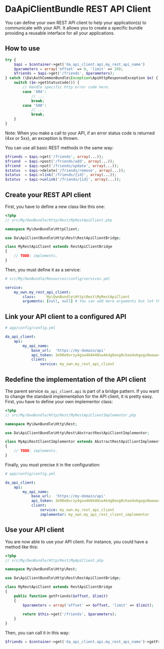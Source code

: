 DaApiClientBundle REST API Client
=================================

You can define your own REST API client to help your application(s) to communicate with your API.
It allows you to create a specific bundle providing a reusable interface for all your applications.


How to use
----------
```php
try {
    $api = $container->get('da_api_client.api.my_rest_api_name')
    $parameters = array('offset' => 0, 'limit' => 20);
    $friends = $api->get('/friends', $parameters);
} catch (\Da\AuthCommonBundle\Exception\ApiHttpResponseException $e) {
    switch ($e->getStatusCode()) {
        // Handle specific http error code here.
        case '404':
            // ...
            break;
        case '500':
            // ...
            break;
    }
}
```

Note: When you make a call to your API, if an error status code is returned (4xx or 5xx), an exception is thrown.

You can use all basic REST methods in the same way:
```php
$friends = $api->get('/friends', array(...));
$friend  = $api->post('/friends/add', array(...));
$friend  = $api->put('/friends/update', array(...));
$status  = $api->delete('/friends/remove', array(...));
$status  = $api->link('/friends/{id}', array(...));
$status  = $api->unlink('/friends/{id}', array(...));
```


Create your REST API client
----------------------------

First, you have to define a new class like this one:
``` php
<?php
// src/My/OwnBundle/Http/Rest/MyRestApiClient.php

namespace My\OwnBundle\HttpClient;

use Da\ApiClientBundle\Http\Rest\RestApiClientBridge;

class MyRestApiClient extends RestApiClientBridge
{
    // TODO: implements.
}
```

Then, you must define it as a service:
``` yaml
# src/My/OwnBundle/Resources/config/services.yml

service:
    my_own.my_rest_api_client:
        class:     My\OwnBundle\Http\Rest\MyRestApiClient
        arguments: [null, null] # You can add more arguments but let the first two null.
```


Link your API client to a configured API
----------------------------------------

``` yaml
# app/config/config.yml

da_api_client:
    api:
        my_api_name:
            base_url:  'https://my-domain/api'
            api_token: 3e90o0xrzy4gsw4k0440sw4k4g8oog0ckoo4okgogs0wowo4sg
            client:    
                service: my_own.my_rest_api_client
```


Redefine the implementation of the API client
---------------------------------------------

The parent service `da_api_client.api` is part of a bridge pattern.
If you want to change the standard implementation for the API client, it is pretty easy.
First, you have to define your own implementor class:
``` php
<?php
// src/My/OwnBundle/Http/Rest/MyRestApiClientImplementor.php

namespace My\OwnBundle\Http\Rest;

use Da\ApiClientBundle\Http\Rest\AbstractRestApiClientImplementor;

class MyApiRestClientImplementor extends AbstractRestApiClientImplementor
{
    // TODO: implements.
}
```

Finally, you must precise it in the configuration:
``` yaml
# app/config/config.yml

da_api_client:
    api:
        my_api_name:
            base_url:  'https://my-domain/api'
            api_token: 3e90o0xrzy4gsw4k0440sw4k4g8oog0ckoo4okgogs0wowo4sg
            client:    
                service: my_own.my_rest_api_client
                implementor: my_own.my_api_rest_client_implementor
```


Use your API client
-------------------

You are now able to use your API client.
For instance, you could have a method like this:
``` php
<?php
// src/My/OwnBundle/Http/Rest/MyApiClient.php

namespace My\OwnBundle\Http\Rest;

use Da\ApiClientBundle\Http\Rest\RestApiClientBridge;

class MyRestApiClient extends RestApiClientBridge
{
    public function getFriends($offset, $limit)
    {
        $parameters = array('offset' => $offset, 'limit' => $limit);
    
        return $this->get('/friends', $parameters);
    }
}
```

Then, you can call it in this way:
``` php
$friends = $container->get('da_api_client.api.my_rest_api_name')->getFriends(0, 20);
```
